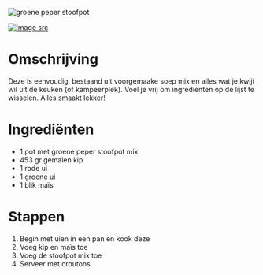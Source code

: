 ![groene peper stoofpot](https://chowdown.io/images/green-chile-stew.jpg)

[![Image src](https://raw.githubusercontent.com/bartzaalberg/recipes/master/data/icons/camera-icon.png#image-src)](
    https://www.flickr.com/photos/stuart_spivack/2384692798/
)

# Omschrijving

Deze is eenvoudig, bestaand uit voorgemaake soep mix en alles wat je kwijt wil uit de keuken (of kampeerplek). Voel je vrij om ingredienten op de lijst te wisselen. Alles smaakt lekker!

# Ingrediënten

* 1 pot met groene peper stoofpot mix
* 453 gr gemalen kip
* 1 rode ui
* 1 groene ui
* 1 blik maïs

# Stappen

1. Begin met uien in een pan en kook deze
2. Voeg kip en maïs toe
3. Voeg de stoofpot mix toe
4. Serveer met croutons
